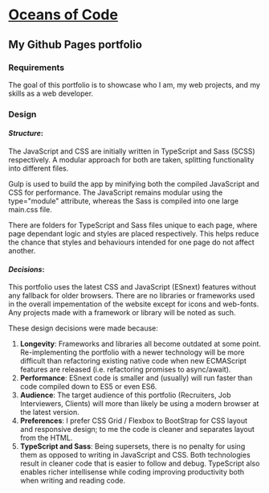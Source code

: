 # [Oceans of Code](https://oceansofcode.com)

## My Github Pages portfolio

### Requirements
The goal of this portfolio is to showcase who I am, my web projects, and my skills as a web developer.

### Design
#### *Structure*:
The JavaScript and CSS are initially written in TypeScript and Sass (SCSS) respectively. A modular approach for both are taken, splitting functionality into different files.

Gulp is used to build the app by minifying both the compiled JavaScript and CSS for performance. The JavaScript remains modular using the type="module" attribute, whereas the Sass is compiled into one large main.css file.

There are folders for TypeScript and Sass files unique to each page, where page dependant logic and styles are placed respectively. This helps reduce the chance that styles and behaviours intended for one page do not affect another.

#### *Decisions*:
This portfolio uses the latest CSS and JavaScript (ESnext) features without any fallback for older browsers. There are no libraries or frameworks used in the overall impementation of the website except for icons and web-fonts. Any projects made with a framework or library will be noted as such.

These design decisions were made because: 

1. **Longevity**: Frameworks and libraries all become outdated at some point. Re-implementing the portfolio with a newer technology will be more difficult than refactoring existing native code when new ECMAScript features are released (i.e. refactoring promises to async/await).
2. **Performance**: ESnext code is smaller and (usually) will run faster than code compiled down to ES5 or even ES6.
3. **Audience**: The target audience of this portfolio (Recruiters, Job Interviewers, Clients) will more than likely be using a modern browser at the latest version.
4. **Preferences**: I prefer CSS Grid / Flexbox to BootStrap for CSS layout and responsive design; to me the code is cleaner and separates layout from the HTML.
5. **TypeScript and Sass**: Being supersets, there is no penalty for using them as opposed to writing in JavaScript and CSS. Both technologies result in cleaner code that is easier to follow and debug. TypeScript also enables richer intellisense while coding improving productivity both when writing and reading code.
